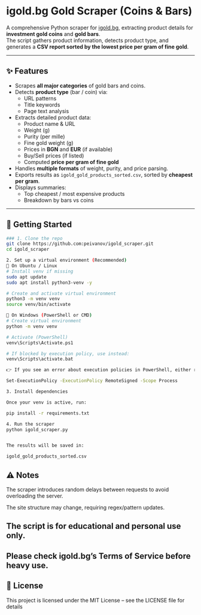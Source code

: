 # igold.bg Gold Scraper (Coins & Bars)

A comprehensive Python scraper for [igold.bg](https://igold.bg), extracting product details for **investment gold coins** and **gold bars**.  
The script gathers product information, detects product type, and generates a **CSV report sorted by the lowest price per gram of fine gold**.

---

## ✨ Features
- Scrapes **all major categories** of gold bars and coins.
- Detects **product type** (bar / coin) via:
  - URL patterns
  - Title keywords
  - Page text analysis
- Extracts detailed product data:
  - Product name & URL  
  - Weight (g)  
  - Purity (per mille)  
  - Fine gold weight (g)  
  - Prices in **BGN** and **EUR** (if available)  
  - Buy/Sell prices (if listed)  
  - Computed **price per gram of fine gold**
- Handles **multiple formats** of weight, purity, and price parsing.
- Exports results as `igold_gold_products_sorted.csv`, sorted by **cheapest per gram**.
- Displays summaries:
  - Top cheapest / most expensive products
  - Breakdown by bars vs coins

---


## 🚀 Getting Started

```bash
### 1. Clone the repo
git clone https://github.com:peivanov/igold_scraper.git
cd igold_scraper

2. Set up a virtual environment (Recommended)
🔹 On Ubuntu / Linux
# Install venv if missing
sudo apt update
sudo apt install python3-venv -y

# Create and activate virtual environment
python3 -m venv venv
source venv/bin/activate

🔹 On Windows (PowerShell or CMD)
# Create virtual environment
python -m venv venv

# Activate (PowerShell)
venv\Scripts\Activate.ps1

# If blocked by execution policy, use instead:
venv\Scripts\activate.bat

👉 If you see an error about execution policies in PowerShell, either run venv\Scripts\activate.bat (CMD-style) or temporarily allow scripts with:

Set-ExecutionPolicy -ExecutionPolicy RemoteSigned -Scope Process

3. Install dependencies

Once your venv is active, run:

pip install -r requirements.txt

4. Run the scraper
python igold_scraper.py


The results will be saved in:

igold_gold_products_sorted.csv
```

## ⚠️ Notes

The scraper introduces random delays between requests to avoid overloading the server.

The site structure may change, requiring regex/pattern updates.

## The script is for educational and personal use only.
## Please check igold.bg’s Terms of Service before heavy use.

## 📜 License

This project is licensed under the MIT License – see the LICENSE file for details
